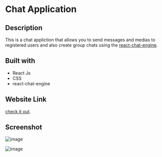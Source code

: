 # Chat Application

## Description

This is a chat appliction that allows you to send messages and medias to registered users and also create group chats using the [react-chat-engine](https://chatengine.io).

## Built with
* React Js
* CSS
* react-chat-engine

## Website Link
[check it out](https://brume7.github.io/Chat-Appliction/).

## Screenshot
![image](https://i.ibb.co/jgJ4jt1/Screenshot-from-2022-08-13-12-17-15.png)

![image](https://i.ibb.co/L97NK3L/Screenshot-from-2022-08-13-12-20-19.png)

